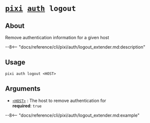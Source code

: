 # <code>[pixi](../../pixi.md) [auth](../auth.md) logout</code>

## About
Remove authentication information for a given host

--8<-- "docs/reference/cli/pixi/auth/logout_extender.md:description"

## Usage
```
pixi auth logout <HOST>
```

## Arguments
- <a id="arg-<HOST>" href="#arg-<HOST>">`<HOST>`</a>
:  The host to remove authentication for
<br>**required**: `true`

--8<-- "docs/reference/cli/pixi/auth/logout_extender.md:example"
